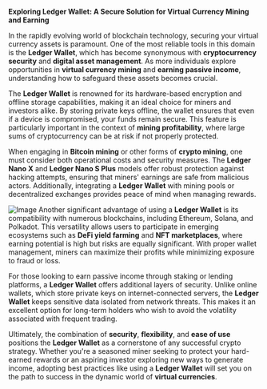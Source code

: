 **Exploring Ledger Wallet: A Secure Solution for Virtual Currency Mining and Earning**

In the rapidly evolving world of blockchain technology, securing your virtual currency assets is paramount. One of the most reliable tools in this domain is the **Ledger Wallet**, which has become synonymous with **cryptocurrency security** and **digital asset management**. As more individuals explore opportunities in **virtual currency mining** and **earning passive income**, understanding how to safeguard these assets becomes crucial.

The **Ledger Wallet** is renowned for its hardware-based encryption and offline storage capabilities, making it an ideal choice for miners and investors alike. By storing private keys offline, the wallet ensures that even if a device is compromised, your funds remain secure. This feature is particularly important in the context of **mining profitability**, where large sums of cryptocurrency can be at risk if not properly protected.

When engaging in **Bitcoin mining** or other forms of **crypto mining**, one must consider both operational costs and security measures. The **Ledger Nano X** and **Ledger Nano S Plus** models offer robust protection against hacking attempts, ensuring that miners' earnings are safe from malicious actors. Additionally, integrating a **Ledger Wallet** with mining pools or decentralized exchanges provides peace of mind when managing rewards.


![Image](https://github.com/user-attachments/assets/31692037-0104-4703-abd1-696b6a7dd41b)
Another significant advantage of using a **Ledger Wallet** is its compatibility with numerous blockchains, including Ethereum, Solana, and Polkadot. This versatility allows users to participate in emerging ecosystems such as **DeFi yield farming** and **NFT marketplaces**, where earning potential is high but risks are equally significant. With proper wallet management, miners can maximize their profits while minimizing exposure to fraud or loss.

For those looking to earn passive income through staking or lending platforms, a **Ledger Wallet** offers additional layers of security. Unlike online wallets, which store private keys on internet-connected servers, the **Ledger Wallet** keeps sensitive data isolated from network threats. This makes it an excellent option for long-term holders who wish to avoid the volatility associated with frequent trading.

Ultimately, the combination of **security**, **flexibility**, and **ease of use** positions the **Ledger Wallet** as a cornerstone of any successful crypto strategy. Whether you're a seasoned miner seeking to protect your hard-earned rewards or an aspiring investor exploring new ways to generate income, adopting best practices like using a **Ledger Wallet** will set you on the path to success in the dynamic world of **virtual currencies**.